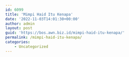 ```yaml
---
id: 6099
title: 'Mimpi Haid Itu Kenapa'
date: '2022-11-03T14:01:30+00:00'
author: admin
layout: post
guid: 'https://bos.awn.biz.id/mimpi-haid-itu-kenapa/'
permalink: /mimpi-haid-itu-kenapa/
categories:
    - Uncategorized
---
```


